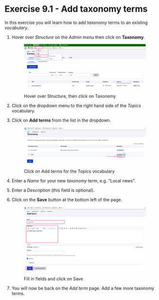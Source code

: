 # Exercise 9.1 - Add taxonomy terms

In this exercise you will learn how to add _taxonomy_ terms to an existing _vocabulary_.

1.  Hover over _Structure_ on the _Admin menu_ then click on **Taxonomy**.

    <figure><img src="../.gitbook/assets/image (1) (1) (1) (1) (1).png" alt=""><figcaption><p>Hover over Structure, then click on Taxonomy</p></figcaption></figure>
2. Click on the dropdown menu to the right hand side of the _Topics_ vocabulary.
3.  Click on **Add terms** from the list in the dropdown.

    <figure><img src="../.gitbook/assets/image (1) (1) (1) (1) (1) (1).png" alt=""><figcaption><p>Click on Add terms for the Topics vocabulary</p></figcaption></figure>
4. Enter a _Name_ for your new _taxonomy_ term, e.g. “Local news”.
5. Enter a _Description_ (this field is optional).
6.  Click on the **Save** button at the bottom left of the page.

    <figure><img src="../.gitbook/assets/image (2) (1) (1).png" alt=""><figcaption><p>Fill in fields and click on Save</p></figcaption></figure>
7. You will now be back on the _Add term_ page. Add a few more taxonomy terms.

